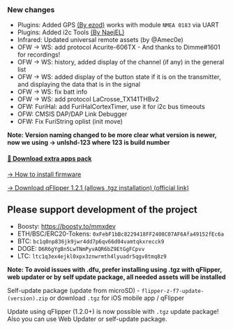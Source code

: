 ### New changes
* Plugins: Added GPS [(By ezod)](https://github.com/ezod/flipperzero-gps) works with module `NMEA 0183` via UART
* Plugins: Added i2c Tools [(By NaejEL)](https://github.com/NaejEL/flipperzero-i2ctools)
* Infrared: Updated universal remote assets (by @Amec0e)
* OFW -> WS: add protocol Acurite-606TX - And thanks to Dimme#1601 for recordings!
* OFW -> WS: history, added display of the channel (if any) in the general list
* OFW -> WS: added display of the button state if it is on the transmitter, and displaying the data that is in the signal
* OFW -> WS: fix batt info
* OFW -> WS: add protocol LaCrosse_TX141THBv2
* OFW: FuriHal: add FuriHalCortexTimer, use it for i2c bus timeouts
* OFW: CMSIS DAP/DAP Link Debugger
* OFW: Fix FuriString oplist (init move)

**Note: Version naming changed to be more clear what version is newer, now we using -> unlshd-123 where 123 is build number**

#### [🎲 Download extra apps pack](https://download-directory.github.io/?url=https://github.com/UberGuidoZ/Flipper/tree/main/Applications/Unleashed)

[-> How to install firmware](https://github.com/DarkFlippers/unleashed-firmware/blob/dev/documentation/HowToInstall.md)

[-> Download qFlipper 1.2.1 (allows .tgz installation) (official link)](https://update.flipperzero.one/builds/qFlipper/1.2.1/)

## Please support development of the project
* Boosty: https://boosty.to/mmxdev
* ETH/BSC/ERC20-Tokens: `0xFebF1bBc8229418FF2408C07AF6Afa49152fEc6a`
* BTC: `bc1q0np836jk9jwr4dd7p6qv66d04vamtqkxrecck9`
* DOGE: `D6R6gYgBn5LwTNmPyvAQR6bZ9EtGgFCpvv`
* LTC: `ltc1q3ex4ejkl0xpx3znwrmth4lyuadr5qgv8tmq8z9`

**Note: To avoid issues with .dfu, prefer installing using .tgz with qFlipper, web updater or by self update package, all needed assets will be installed**

Self-update package (update from microSD) - `flipper-z-f7-update-(version).zip` or download `.tgz` for iOS mobile app / qFlipper

Update using qFlipper (1.2.0+) is now possible with `.tgz` update package! Also you can use Web Updater or self-update package.

